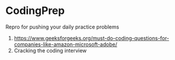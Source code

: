 # CodingPrep
Repro for pushing your daily practice problems

1. https://www.geeksforgeeks.org/must-do-coding-questions-for-companies-like-amazon-microsoft-adobe/
2. Cracking the coding interview
